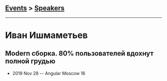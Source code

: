 ## [Events](../README.md) > [Speakers](../speakers.md)
---

# Иван Ишмаметьев

## Modern сборка. 80% пользователей вдохнут полной грудью
- 2019 Nov 28 -- Angular Moscow 16    
